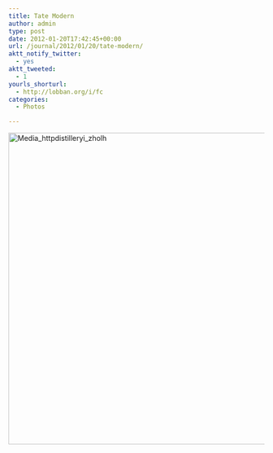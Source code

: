 ```yaml
---
title: Tate Modern
author: admin
type: post
date: 2012-01-20T17:42:45+00:00
url: /journal/2012/01/20/tate-modern/
aktt_notify_twitter:
  - yes
aktt_tweeted:
  - 1
yourls_shorturl:
  - http://lobban.org/i/fc
categories:
  - Photos

---
```

<div class='posterous_autopost'>
  <a href="http://instagr.am/p/i4lcG/"></p> 
  
  <div class='p_embed p_image_embed'>
    <a href="http://getfile4.posterous.com/getfile/files.posterous.com/nonimage/iHoobCbFkrsAynlisuFyjsqrqqxzFGbkwJFwBzBJceFzfyJtmsfljevsHDqj/media_httpdistilleryi_zholh.jpg.scaled1000.jpg"><img alt="Media_httpdistilleryi_zholh" height="612" src="http://getfile4.posterous.com/getfile/files.posterous.com/nonimage/iHoobCbFkrsAynlisuFyjsqrqqxzFGbkwJFwBzBJceFzfyJtmsfljevsHDqj/media_httpdistilleryi_zholh.jpg.scaled1000.jpg" width="612" /></a>
  </div>
  
  <p>
    </a></div>